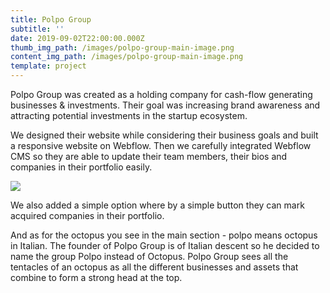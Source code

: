```yaml
---
title: Polpo Group
subtitle: ''
date: 2019-09-02T22:00:00.000Z
thumb_img_path: /images/polpo-group-main-image.png
content_img_path: /images/polpo-group-main-image.png
template: project
---
```

Polpo Group was created as a holding company for cash-flow generating businesses & investments. Their goal was increasing brand awareness and attracting potential investments in the startup ecosystem.

We designed their website while considering their business goals and built a responsive website on Webflow. Then we carefully integrated Webflow CMS so they are able to update their team members, their bios and companies in their portfolio easily.

![](/images/polpo-group-secondary-image.png)

We also added a simple option where by a simple button they can mark acquired companies in their portfolio.

And as for the octopus you see in the main section - polpo means octopus in Italian. The founder of Polpo Group is of Italian descent so he decided to name the group Polpo instead of Octopus. Polpo Group sees all the tentacles of an octopus as all the different businesses and assets that combine to form a strong head at the top.
